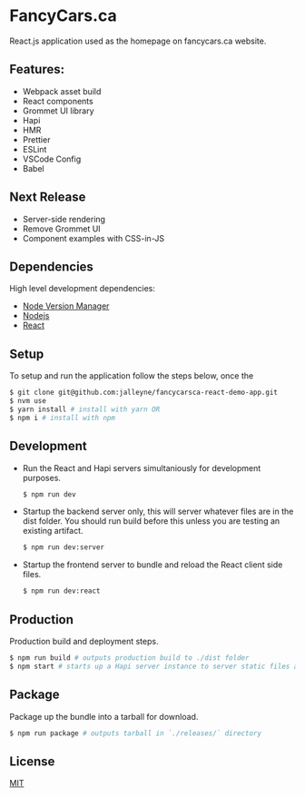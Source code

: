 # FancyCars.ca

React.js application used as the homepage on fancycars.ca website.

## Features:

* Webpack asset build
* React components
* Grommet UI library
* Hapi
* HMR
* Prettier
* ESLint
* VSCode Config
* Babel

## Next Release

* Server-side rendering
* Remove Grommet UI
* Component examples with CSS-in-JS

## Dependencies

High level development dependencies:

* [Node Version Manager](https://github.com/creationix/nvm)
* [Nodejs](https://www.nodejs.org)
* [React](https://reactjs.org)

## Setup

To setup and run the application follow the steps below, once the

```bash
$ git clone git@github.com:jalleyne/fancycarsca-react-demo-app.git
$ nvm use
$ yarn install # install with yarn OR
$ npm i # install with npm
```

## Development

* Run the React and Hapi servers simultaniously for development purposes.

  ```bash
  $ npm run dev
  ```

* Startup the backend server only, this will server whatever files are in the dist folder. You should run build before this unless you are testing an existing artifact.

  ```bash
  $ npm run dev:server
  ```

* Startup the frontend server to bundle and reload the React client side files.

  ```bash
  $ npm run dev:react
  ```

## Production

Production build and deployment steps.

```bash
$ npm run build # outputs production build to ./dist folder
$ npm start # starts up a Hapi server instance to server static files and act as a backend for frontend react code.
```

## Package

Package up the bundle into a tarball for download.

```bash
$ npm run package # outputs tarball in `./releases/` directory
```

## License

[MIT](./LICENSE.md)
